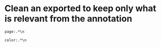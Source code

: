 # Clean an exported to keep only what is relevant from the annotation
```regex remove page line
page:.*\n
```


```regex remove color
color:.*\n
```